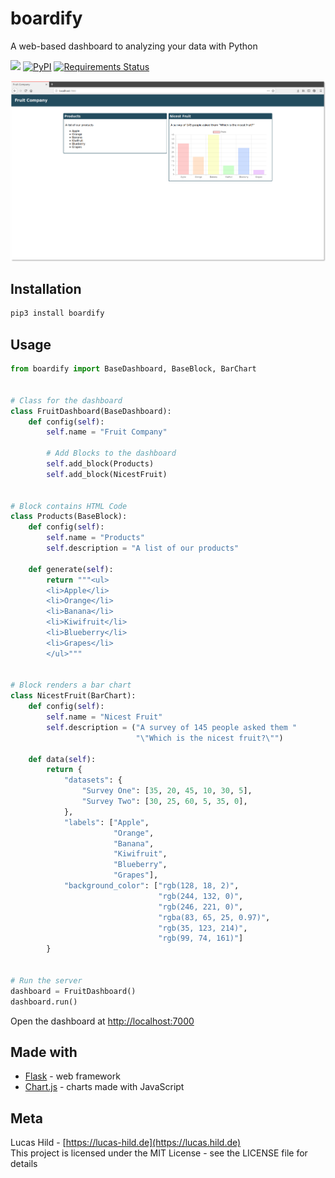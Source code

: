 # boardify

A web-based dashboard to analyzing your data with Python

![](https://img.shields.io/badge/license-MIT-blue.svg?style=flat-square)
[![PyPI](https://img.shields.io/pypi/v/boardify.svg?style=flat-square&colorB=dfb317)](https://pypi.org/project/boardify/)
[![Requirements Status](https://requires.io/github/Lanseuo/boardify/requirements.svg?branch=master)](https://requires.io/github/Lanseuo/boardify/requirements/?branch=master)

![Screenshot](https://raw.githubusercontent.com/Lanseuo/boardify/master/screenshot.png)

## Installation

```bash
pip3 install boardify
```

## Usage

```python
from boardify import BaseDashboard, BaseBlock, BarChart


# Class for the dashboard
class FruitDashboard(BaseDashboard):
    def config(self):
        self.name = "Fruit Company"

        # Add Blocks to the dashboard
        self.add_block(Products)
        self.add_block(NicestFruit)


# Block contains HTML Code
class Products(BaseBlock):
    def config(self):
        self.name = "Products"
        self.description = "A list of our products"

    def generate(self):
        return """<ul>
        <li>Apple</li>
        <li>Orange</li>
        <li>Banana</li>
        <li>Kiwifruit</li>
        <li>Blueberry</li>
        <li>Grapes</li>
        </ul>"""


# Block renders a bar chart
class NicestFruit(BarChart):
    def config(self):
        self.name = "Nicest Fruit"
        self.description = ("A survey of 145 people asked them "
                            "\"Which is the nicest fruit?\"")

    def data(self):
        return {
            "datasets": {
                "Survey One": [35, 20, 45, 10, 30, 5],
                "Survey Two": [30, 25, 60, 5, 35, 0],
            },
            "labels": ["Apple",
                       "Orange",
                       "Banana",
                       "Kiwifruit",
                       "Blueberry",
                       "Grapes"],
            "background_color": ["rgb(128, 18, 2)",
                                 "rgb(244, 132, 0)",
                                 "rgb(246, 221, 0)",
                                 "rgba(83, 65, 25, 0.97)",
                                 "rgb(35, 123, 214)",
                                 "rgb(99, 74, 161)"]
        }


# Run the server
dashboard = FruitDashboard()
dashboard.run()
```

Open the dashboard at [http://localhost:7000](http://localhost:7000)

## Made with

- [Flask](http://flask.pocoo.org) - web framework
- [Chart.js](http://www.chartjs.org/) - charts made with JavaScript

## Meta

Lucas Hild - [https://lucas-hild.de](https://lucas.hild.de)  
This project is licensed under the MIT License - see the LICENSE file for details
